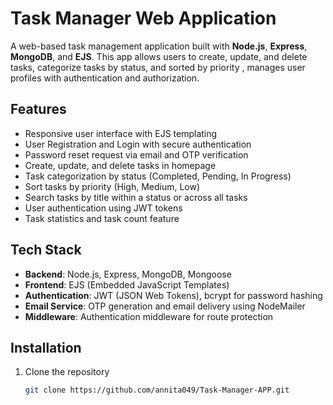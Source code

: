 # Task Manager Web Application

A web-based task management application built with **Node.js**, **Express**, **MongoDB**, and **EJS**. This app allows users to create, update, and delete tasks, categorize tasks by status, and sorted by priority , manages user profiles with authentication and authorization.

## Features

- Responsive user interface with EJS templating
- User Registration and Login with secure authentication
- Password reset request via email and OTP verification
- Create, update, and delete tasks in homepage
- Task categorization by status (Completed, Pending, In Progress)
- Sort tasks by priority (High, Medium, Low)
- Search tasks by title within a status or across all tasks
- User authentication using JWT tokens
- Task statistics and task count feature

## Tech Stack

- **Backend**: Node.js, Express, MongoDB, Mongoose
- **Frontend**: EJS (Embedded JavaScript Templates)
- **Authentication**: JWT (JSON Web Tokens), bcrypt for password hashing
- **Email Service**: OTP generation and email delivery using NodeMailer
- **Middleware**: Authentication middleware for route protection

## Installation

1. Clone the repository
   ```bash
   git clone https://github.com/annita049/Task-Manager-APP.git
